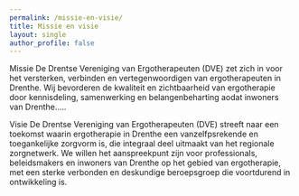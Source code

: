 ```yaml
---
permalink: /missie-en-visie/
title: Missie en visie
layout: single
author_profile: false
---
```


Missie
De Drentse Vereniging van Ergotherapeuten (DVE) zet zich in voor het versterken,
verbinden en vertegenwoordigen van ergotherapeuten in Drenthe. Wij bevorderen de
kwaliteit en zichtbaarheid van ergotherapie door kennisdeling, samenwerking en
belangenbeharting aodat inwoners van Drenthe.....

Visie
De Drentse Vereniging van Ergotherapeuten (DVE) streeft naar een toekomst waarin
ergotherapie in Drenthe een vanzelfpsrekende en toegankelijke zorgvorm is, die integraal
deel uitmaakt van het regionale zorgnetwerk. We willen het aanspreekpunt zijn voor 
professionals, beleidsmakers en inwoners van Drenthe op het gebied van ergotherapie, met
een sterke verbonden en deskundige beroepsgroep die voortdurend in ontwikkeling is.